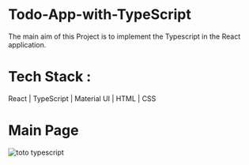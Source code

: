 # Todo-App-with-TypeScript
The main aim of this Project is to implement the Typescript in the React application.

# Tech Stack : 
React  | TypeScript | Material UI |  HTML | CSS

# Main Page

![toto typescript](https://user-images.githubusercontent.com/112858852/217233134-4bcde57a-ab55-4e47-891d-f5c1940f55ae.PNG)
